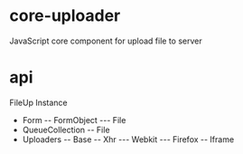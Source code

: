 # core-uploader
JavaScript core component for upload file to server

# api

FileUp Instance
- Form
-- FormObject
--- File
- QueueCollection
-- File
- Uploaders
-- Base
-- Xhr
--- Webkit
--- Firefox
-- Iframe
